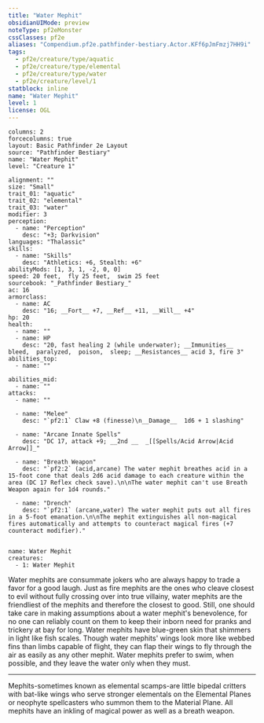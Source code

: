 ```yaml
---
title: "Water Mephit"
obsidianUIMode: preview
noteType: pf2eMonster
cssClasses: pf2e
aliases: "Compendium.pf2e.pathfinder-bestiary.Actor.KFf6pJmFmzj7HH9i" 
tags:
  - pf2e/creature/type/aquatic
  - pf2e/creature/type/elemental
  - pf2e/creature/type/water
  - pf2e/creature/level/1
statblock: inline
name: "Water Mephit"
level: 1
license: OGL
---
```


```statblock
columns: 2
forcecolumns: true
layout: Basic Pathfinder 2e Layout
source: "Pathfinder Bestiary"
name: "Water Mephit"
level: "Creature 1"

alignment: ""
size: "Small"
trait_01: "aquatic"
trait_02: "elemental"
trait_03: "water"
modifier: 3
perception:
  - name: "Perception"
    desc: "+3; Darkvision"
languages: "Thalassic"
skills:
  - name: "Skills"
    desc: "Athletics: +6, Stealth: +6"
abilityMods: [1, 3, 1, -2, 0, 0]
speed: 20 feet,  fly 25 feet,  swim 25 feet
sourcebook: "_Pathfinder Bestiary_"
ac: 16
armorclass:
  - name: AC
    desc: "16; __Fort__ +7, __Ref__ +11, __Will__ +4"
hp: 20
health:
  - name: ""
  - name: HP
    desc: "20, fast healing 2 (while underwater); __Immunities__  bleed,  paralyzed,  poison,  sleep; __Resistances__ acid 3, fire 3"
abilities_top:
  - name: ""

abilities_mid:
  - name: ""
attacks:
  - name: ""

  - name: "Melee"
    desc: "`pf2:1` Claw +8 (finesse)\n__Damage__  1d6 + 1 slashing"

  - name: "Arcane Innate Spells"
    desc: "DC 17, attack +9; __2nd __  _[[Spells/Acid Arrow|Acid Arrow]]_"

  - name: "Breath Weapon"
    desc: "`pf2:2` (acid,arcane) The water mephit breathes acid in a 15-foot cone that deals 2d6 acid damage to each creature within the area (DC 17 Reflex check save).\n\nThe water mephit can't use Breath Weapon again for 1d4 rounds."

  - name: "Drench"
    desc: "`pf2:1` (arcane,water) The water mephit puts out all fires in a 5-foot emanation.\n\nThe mephit extinguishes all non-magical fires automatically and attempts to counteract magical fires (+7 counteract modifier)."
 
```

```encounter-table
name: Water Mephit
creatures:
  - 1: Water Mephit
```



Water mephits are consummate jokers who are always happy to trade a favor for a good laugh. Just as fire mephits are the ones who cleave closest to evil without fully crossing over into true villainy, water mephits are the friendliest of the mephits and therefore the closest to good. Still, one should take care in making assumptions about a water mephit's benevolence, for no one can reliably count on them to keep their inborn need for pranks and trickery at bay for long. Water mephits have blue-green skin that shimmers in light like fish scales. Though water mephits' wings look more like webbed fins than limbs capable of flight, they can flap their wings to fly through the air as easily as any other mephit. Water mephits prefer to swim, when possible, and they leave the water only when they must.

* * *

Mephits-sometimes known as elemental scamps-are little bipedal critters with bat-like wings who serve stronger elementals on the Elemental Planes or neophyte spellcasters who summon them to the Material Plane. All mephits have an inkling of magical power as well as a breath weapon.
